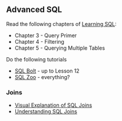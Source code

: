 ## Advanced SQL
Read the following chapters of [Learning SQL](http://www.r-5.org/files/books/computers/languages/sql/mysql/Alan_Beaulieu-Learning_SQL-EN.pdf):
* Chapter 3 - Query Primer  
* Chapter 4 - Filtering
* Chapter 5 - Querying Multiple Tables

Do the following tutorials
* [SQL Bolt](https://sqlbolt.com/) - up to Lesson 12
* [SQL Zoo](http://sqlzoo.net/) - everything?

### Joins
* [Visual Explanation of SQL Joins](https://blog.codinghorror.com/a-visual-explanation-of-sql-joins/)
* [Understanding SQL Joins](https://www.sitepoint.com/understanding-sql-joins-mysql-database/)
